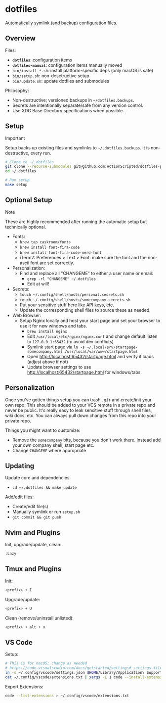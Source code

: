 # dotfiles

Automatically symlink (and backup) configuration files.

## Overview

Files:

- **`dotfiles`**: configuration items
- **`dotfiles-manual`**: configuration items manually moved
- `bin/install-*.sh`: install platform-specific deps (only macOS is safe)
- `bin/setup.sh`: non-desctructive setup
- `bin/update.sh`: update dotfiles and submodules

Philosophy:

- Non-destructive; versioned backups in `~/dotfiles.backups`.
- Secrets are intentionally separate/safe from any version control.
- Use XDG Base Directory specifications when possible.

## Setup

> [!IMPORTANT]
> Setup backs up existing files and symlinks to `~/.dotfiles.backups`. It is non-destructive, every run.

```bash
# Clone to ~/.dotfiles
git clone --recurse-submodules git@github.com:ActionScripted/dotfiles-private.git ~/.dotfiles
cd ~/.dotfiles

# Run setup
make setup
```

## Optional Setup

> [!NOTE]
> These are highly recommended after running the automatic setup but technically optional.

- Fonts:
  - `brew tap caskroom/fonts`
  - `brew install font-fira-code`
  - `brew install font-fira-code-nerd-font`
  - iTerm2: Preferences > Text > Font: make sure the font and the non-ascii font are set correctly.
- Personalization:
  - Find and replace all "CHANGEME" to either a user name or email:
    - `grep -rl "CHANGEME" ~/.dotfiles`
    - Edit at will!
- Secrets:
  - `touch ~/.config/shell/hosts/personal.secrets.sh`
  - `touch ~/.config/shell/hosts/somecompany.secrets.sh`
  - Put your sensitive stuff here like API keys, etc.
  - Update the corresponding shell files to source these as needed.
- Web Browser:
  - Setup Nginx locally and host your start page and set your browser to use it for new windows and tabs.
    - `brew install nginx`
    - Edit `/usr/local/etc/nginx/nginx.conf` and change default listen to `127.0.0.1:65432` (to avoid dev conflicts)
    - Symlink start page via `ln -s ~/.local/srv/startpage-somecompany.html /usr/local/var/www/startpage.html`
    - Open <http://localhost:65432/startpage.html> and verify it loads (adjust above if not)
    - Update browser settings to use <http://localhost:65432/startpage.html> for windows/tabs.

## Personalization

Once you've gotten things setup you can trash `.git` and create/init your own repo. This should be added to your VCS remote in a private repo and never be public. It's really easy to leak sensitive stuff through shell files, wiki docs, etc. You can always pull down changes from this repo into your private repo.

Things you might want to customize:

- Remove the `somecompany` bits, because you don't work there. Instead add your own company shell, start page etc.
- Change `CHANGEME` where appropriate

## Updating

Update core and dependencies:

- `cd ~/.dotfiles && make update`

Add/edit files:

- Create/edit file(s)
- Manually symlink or run `setup.sh`
- `git commit && git push`

## Nvim and Plugins

Init, upgrade/update, clean:

```bash
:Lazy
```

## Tmux and Plugins

Init:

```bash
<prefix> + I
```

Upgrade/update:

```bash
<prefix> + U
```

Clean (remove/uninstall unlisted):

```bash
<prefix> + alt + u
```

## VS Code

Setup:

```bash
# This is for macOS; change as needed
# https://code.visualstudio.com/docs/getstarted/settings#_settings-file-locations
ln -s ~/.config/vscode/settings.json $HOME/Library/Application\ Support/Code/User/settings.json
cat ~/.config/vscode/extensions.txt | xargs -L 1 code --install-extension
```

Export Extensions:

```bash
code --list-extensions > ~/.config/vscode/extensions.txt
```
